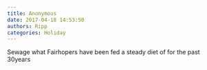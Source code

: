 ```yaml
---
title: Anonymous
date: 2017-04-18 14:53:50
authors: Ripp
categories: Holiday
---
```


 Sewage what Fairhopers have been fed a steady diet of for the past 30years